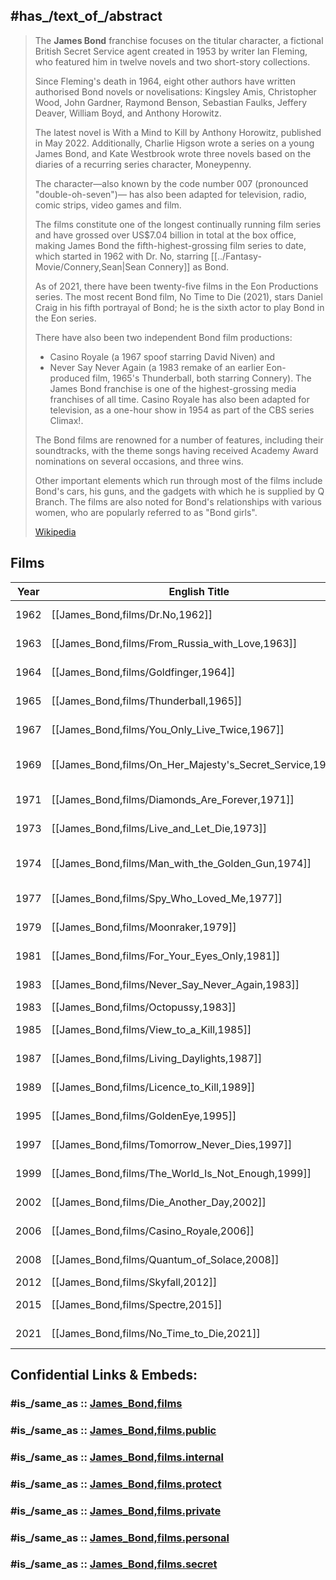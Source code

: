 
## #has_/text_of_/abstract 

> The **James Bond** franchise focuses on the titular character, 
> a fictional British Secret Service agent created in 1953 by writer Ian Fleming, 
> who featured him in twelve novels and two short-story collections. 
> 
> Since Fleming's death in 1964, eight other authors have written authorised Bond novels or novelisations: 
> Kingsley Amis, Christopher Wood, John Gardner, Raymond Benson, Sebastian Faulks, 
> Jeffery Deaver, William Boyd, and Anthony Horowitz. 
> 
> The latest novel is With a Mind to Kill by Anthony Horowitz, published in May 2022. 
> Additionally, Charlie Higson wrote a series on a young James Bond, 
> and Kate Westbrook wrote three novels based on the diaries of a recurring series character, Moneypenny.
>
> The character—also known by the code number 007 (pronounced "double-oh-seven")—
> has also been adapted for television, radio, comic strips, video games and film. 
> 
> The films constitute one of the longest continually running film series 
> and have grossed over US$7.04 billion in total at the box office, 
> making James Bond the fifth-highest-grossing film series to date, 
> which started in 1962 with Dr. No, starring [[../Fantasy-Movie/Connery,Sean|Sean Connery]] as Bond. 
> 
> As of 2021, there have been twenty-five films in the Eon Productions series. 
> The most recent Bond film, No Time to Die (2021), stars Daniel Craig in his fifth portrayal of Bond; 
> he is the sixth actor to play Bond in the Eon series. 
> 
> There have also been two independent Bond film productions: 
> - Casino Royale (a 1967 spoof starring David Niven) and 
> - Never Say Never Again (a 1983 remake of an earlier Eon-produced film, 1965's Thunderball, both starring Connery). 
> The James Bond franchise is one of the highest-grossing media franchises of all time. 
> Casino Royale has also been adapted for television, as a one-hour show in 1954 as part of the CBS series Climax!.
>
> The Bond films are renowned for a number of features, including their soundtracks, 
> with the theme songs having received Academy Award nominations on several occasions, and three wins. 
> 
> Other important elements which run through most of the films include Bond's cars, his guns, 
> and the gadgets with which he is supplied by Q Branch. 
> The films are also noted for Bond's relationships with various women, who are popularly referred to as "Bond girls".
>
> [Wikipedia](https://en.wikipedia.org/wiki/James%20Bond)

## Films 

| Year | English Title                                                  | German Title                   | Bond Actor                                      | Bond Girl        | Actress                                    | Enemy                | Actor                 |
| ---- | -------------------------------------------------------------- | ------------------------------ | ----------------------------------------------- | ---------------- | ------------------------------------------ | -------------------- | --------------------- |
| 1962 | [[James_Bond,films/Dr.No,1962]]                           | James Bond jagt Dr. No         | [[../Fantasy-Movie/Connery,Sean\|Sean Connery]] | Honey Ryder      | Ursula Andress                             | Dr. No               | Joseph Wiseman        |
| 1963 | [[James_Bond,films/From_Russia_with_Love,1963]]           | Liebesgrüße aus Moskau         | 2                                               | Tatiana Romanova | Daniela Bianchi                            | Rosa Klebb           | Lotte Lenya           |
| 1964 | [[James_Bond,films/Goldfinger,1964]]                      | Goldfinger                     | 3                                               | Pussy Galore     | Honor Blackman                             | Auric Goldfinger     | Gert Fröbe            |
| 1965 | [[James_Bond,films/Thunderball,1965]]                     | Feuerball                      | 4                                               | Domino Derval    | Claudine Auger                             | Emilio Largo         | Adolfo Celi           |
| 1967 | [[James_Bond,films/You_Only_Live_Twice,1967]]             | Man lebt nur zweimal           | 5                                               | Kissy Suzuki     | Mie Hama                                   | Ernst Stavro Blofeld | Donald Pleasence      |
| 1969 | [[James_Bond,films/On_Her_Majesty's_Secret_Service,1969]] | Im Geheimdienst Ihrer Majestät | George Lazenby                                  | Tracy di Vicenzo | Diana Rigg                                 | Ernst Stavro Blofeld | Telly Savalas         |
| 1971 | [[James_Bond,films/Diamonds_Are_Forever,1971]]            | Diamantenfieber                | [[../Fantasy-Movie/Connery,Sean\|Sean Connery]] | Tiffany Case     | Jill St. John                              | Ernst Stavro Blofeld | Charles Gray          |
| 1973 | [[James_Bond,films/Live_and_Let_Die,1973]]                | Leben und sterben lassen       | [[../../Actor/British_Actor/Moore,Roger]]                                 | Solitaire        | Jane Seymour                               | Dr. Kananga          | Yaphet Kotto          |
| 1974 | [[James_Bond,films/Man_with_the_Golden_Gun,1974]]         | Der Mann mit dem goldenen Colt | 2                                               | Mary Goodnight   | Britt Ekland                               | Francisco Scaramanga | Christopher Lee       |
| 1977 | [[James_Bond,films/Spy_Who_Loved_Me,1977]]                | Der Spion, der mich liebte     | 3                                               | Anya Amasova     | Barbara Bach                               | Karl Stromberg       | Curd Jürgens          |
| 1979 | [[James_Bond,films/Moonraker,1979]]                       | Moonraker - Streng geheim      | 4                                               | Holly Goodhead   | Lois Chiles                                | Hugo Drax            | Michael Lonsdale      |
| 1981 | [[James_Bond,films/For_Your_Eyes_Only,1981]]              | In tödlicher Mission           | 5                                               | Melina Havelock  | Carole Bouquet                             | Aris Kristatos       | Julian Glover         |
| 1983 | [[James_Bond,films/Never_Say_Never_Again,1983]]           | Sag niemals nie                | [[../Fantasy-Movie/Connery,Sean\|Sean Connery]] | Domino Petachi   | Kim Basinger                               | Maximillian Largo    | Klaus Maria Brandauer |
| 1983 | [[James_Bond,films/Octopussy,1983]]                       | Octopussy                      | Roger Moore                                     | Octopussy        | Maud Adams                                 | Kamal Khan           | Louis Jourdan         |
| 1985 | [[James_Bond,films/View_to_a_Kill,1985]]                  | Im Angesicht des Todes         | 7                                               | Stacey Sutton    | Tanya Roberts                              | Max Zorin            | Christopher Walken    |
| 1987 | [[James_Bond,films/Living_Daylights,1987]]                | Der Hauch des Todes            | Timothy Dalton                                  | Kara Milovy      | Maryam d'Abo                               | General Koskov       | Jeroen Krabbé         |
| 1989 | [[James_Bond,films/Licence_to_Kill,1989]]                 | Lizenz zum Töten               | 2                                               | Pam Bouvier      | Carey Lowell                               | Franz Sanchez        | Robert Davi           |
| 1995 | [[James_Bond,films/GoldenEye,1995]]                       | GoldenEye                      | [[../../Actor/Irish_Actor/Brosnan,Pierce]]                              | Natalya Simonova | Izabella Scorupco                          | Alec Trevelyan       | [[../../Actor/British_Actor/Bean,Sean]]         |
| 1997 | [[James_Bond,films/Tomorrow_Never_Dies,1997]]             | Der Morgen stirbt nie          | 2                                               | Wai Lin          | [[../../Actor/Asian_Actor/Yeoh,Michelle\|Michelle Yeoh]] | Elliot Carver        | Jonathan Pryce\|      |
| 1999 | [[James_Bond,films/The_World_Is_Not_Enough,1999]]         | Die Welt ist nicht genug       | 3                                               | Elektra King     | Sophie Marceau                             | Renard               | Robert Carlyle        |
| 2002 | [[James_Bond,films/Die_Another_Day,2002]]                 | Stirb an einem anderen Tag     | 4                                               | Jinx Johnson     | Halle Berry                                | Gustav Graves        | Toby Stephens         |
| 2006 | [[James_Bond,films/Casino_Royale,2006]]                   | Casino Royale                  | Daniel Craig                                    | Vesper Lynd      | Eva Green                                  | Le Chiffre           | Mads Mikkelsen        |
| 2008 | [[James_Bond,films/Quantum_of_Solace,2008]]               | Ein Quantum Trost              | 2                                               | Camille Montes   | Olga Kurylenko                             | Dominic Greene       | Mathieu Amalric       |
| 2012 | [[James_Bond,films/Skyfall,2012]]                         | Skyfall                        | 3                                               | Sévérine         | Bérénice Marlohe                           | Raoul Silva          | Javier Bardem         |
| 2015 | [[James_Bond,films/Spectre,2015]]                         | Spectre                        | 4                                               | Madeleine Swann  | Léa Seydoux                                | Ernst Stavro Blofeld | Christoph Waltz       |
| 2021 | [[James_Bond,films/No_Time_to_Die,2021]]                  | Keine Zeit zu sterben          | 5                                               | Madeleine Swann  | Léa Seydoux                                | Lyutsifer Safin      | Lyutsifer Safin       |


## Confidential Links & Embeds: 

### #is_/same_as :: [James_Bond,films](/_Standards/Society/Communication/Media/Movie/Movie-Genre/Thriller-Movie/James_Bond,films.md) 

### #is_/same_as :: [James_Bond,films.public](/_public/Society/Communication/Media/Movie/Movie-Genre/Thriller-Movie/James_Bond,films.public.md) 

### #is_/same_as :: [James_Bond,films.internal](/_internal/Society/Communication/Media/Movie/Movie-Genre/Thriller-Movie/James_Bond,films.internal.md) 

### #is_/same_as :: [James_Bond,films.protect](/_protect/Society/Communication/Media/Movie/Movie-Genre/Thriller-Movie/James_Bond,films.protect.md) 

### #is_/same_as :: [James_Bond,films.private](/_private/Society/Communication/Media/Movie/Movie-Genre/Thriller-Movie/James_Bond,films.private.md) 

### #is_/same_as :: [James_Bond,films.personal](/_personal/Society/Communication/Media/Movie/Movie-Genre/Thriller-Movie/James_Bond,films.personal.md) 

### #is_/same_as :: [James_Bond,films.secret](/_secret/Society/Communication/Media/Movie/Movie-Genre/Thriller-Movie/James_Bond,films.secret.md)

